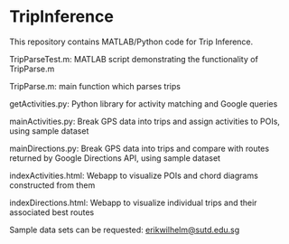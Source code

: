 # TripInference
This repository contains MATLAB/Python code for Trip Inference.

TripParseTest.m: MATLAB script demonstrating the functionality of TripParse.m

TripParse.m: main function which parses trips

getActivities.py: Python library for activity matching and Google queries

mainActivities.py: Break GPS data into trips and assign activities to POIs, using sample dataset

mainDirections.py: Break GPS data into trips and compare with routes returned by Google Directions API, using sample dataset

indexActivities.html: Webapp to visualize POIs and chord diagrams constructed from them

indexDirections.html: Webapp to visualize individual trips and their associated best routes

Sample data sets can be requested: erikwilhelm@sutd.edu.sg
